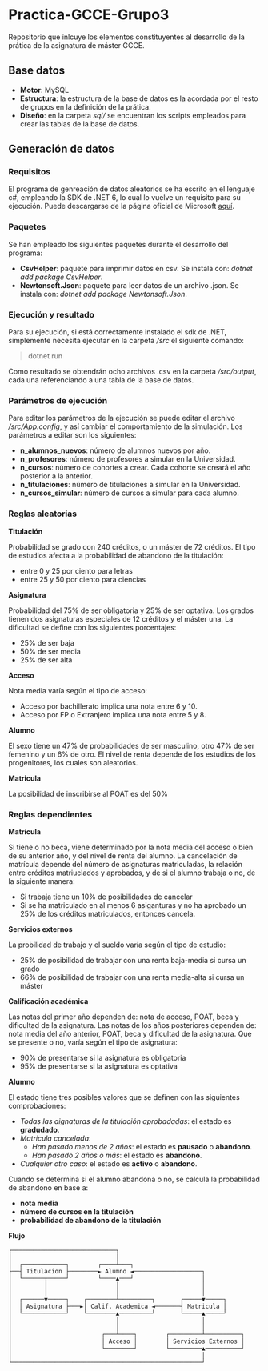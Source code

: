 # Practica-GCCE-Grupo3
Repositorio que inlcuye los elementos constituyentes al desarrollo de la prática de la asignatura de máster GCCE.
## Base datos
- **Motor**: MySQL
- **Estructura**: la estructura de la base de datos es la acordada por el resto de grupos en la definición de la prática.
- **Diseño**: en la carpeta _sql/_ se encuentran los scripts empleados para crear las tablas de la base de datos.
## Generación de datos
### Requisitos
El programa de genreación de datos aleatorios se ha escrito en el lenguaje c#, empleando la SDK de .NET 6, lo cual lo vuelve un requisito para su ejecución. Puede descargarse de la página oficial de Microsoft [aquí](https://dotnet.microsoft.com/en-us/download/dotnet/6.0).
### Paquetes
Se han empleado los siguientes paquetes durante el desarrollo del programa:
- **CsvHelper**: paquete para imprimir datos en csv. Se instala con: _dotnet add package CsvHelper_.
- **Newtonsoft.Json**: paquete para leer datos de un archivo .json. Se instala con: _dotnet add package Newtonsoft.Json_.

### Ejecución y resultado
Para su ejecución, si está correctamente instalado el sdk de .NET, simplemente necesita ejecutar en la carpeta _/src_ el siguiente comando:
> dotnet run

Como resultado se obtendrán ocho archivos .csv en la carpeta _/src/output_, cada una referenciando a una tabla de la base de datos.
### Parámetros de ejecución
Para editar los parámetros de la ejecución se puede editar el archivo _/src/App.config_, y así cambiar el comportamiento de la simulación. Los parámetros a editar son los siguientes:
- **n_alumnos_nuevos**: número de alumnos nuevos por año.
- **n_profesores**: número de profesores a simular en la Universidad.
- **n_cursos**: número de cohortes a crear. Cada cohorte se creará el año posterior a la anterior.
- **n_titulaciones**: número de titulaciones a simular en la Universidad.
- **n_cursos_simular**: número de cursos a simular para cada alumno.

### Reglas aleatorias
**Titulación**

Probabilidad se grado con 240 créditos, o un máster de 72 créditos.
El tipo de estudios afecta a la probabilidad de abandono de la titulación:
- entre 0 y 25 por ciento para letras
- entre 25 y 50 por ciento para ciencias

**Asignatura**

Probabilidad del 75% de ser obligatoria y 25% de ser optativa.
Los grados tienen dos asignaturas especiales de 12 créditos y el máster una.
La dificultad se define con los siguientes porcentajes:
- 25% de ser baja
- 50% de ser media
- 25% de ser alta 

**Acceso**

Nota media varía según el tipo de acceso:
- Acceso por bachillerato implica una nota entre 6 y 10.
- Acceso por FP o Extranjero implica una nota entre 5 y 8.

**Alumno**

El sexo tiene un 47% de probabilidades de ser masculino, otro 47% de ser femenino y un 6% de otro.
El nivel de renta depende de los estudios de los progenitores, los cuales son aleatorios.

**Matricula**

La posibilidad de inscribirse al POAT es del 50% 

### Reglas dependientes
**Matrícula**

Si tiene o no beca, viene determinado por la nota media del acceso o bien de su anterior año, y del nivel de renta del alumno.
La cancelación de matrícula depende del número de asignaturas matriculadas, la relación entre créditos matriuclados y aprobados, y de si el alumno trabaja o no, de la siguiente manera:
- Si trabaja tiene un 10% de posibilidades de cancelar
- Si se ha matriculado en al menos 6 asiganturas y no ha aprobado un 25% de los créditos matriculados, entonces cancela.

**Servicios externos**

La probilidad de trabajo y el sueldo varía según el tipo de estudio:
- 25% de posibilidad de trabajar con una renta baja-media si cursa un grado
- 66% de posibilidad de trabajar con una renta media-alta si cursa un máster

**Calificación académica**

Las notas del primer año dependen de: nota de acceso, POAT, beca y dificultad de la asignatura.
Las notas de los años posteriores dependen de: nota media del año anterior, POAT, beca y dificultad de la asignatura.
Que se presente o no, varía según el tipo de asignatura:
- 90% de presentarse si la asignatura es obligatoria
- 95% de presentarse si la asignatura es optativa

**Alumno**

El estado tiene tres posibles valores que se definen con las siguientes comprobaciones:
- *Todas las aignaturas de la titulación aprobadadas*: el estado es **gradudado**.
- *Matrícula cancelada*:
  - *Han pasado menos de 2 años*: el estado es **pausado** o **abandono**.
  - *Han pasado 2 años o más*: el estado es **abandono**.
- *Cualquier otro caso*: el estado es **activo** o **abandono**.

Cuando se determina si el alumno abandona o no, se calcula la probabilidad de abandono en base a:
- **nota media**
- **número de cursos en la titulación**
- **probabilidad de abandono de la titulación**

**Flujo**

    ┌─────────────────────────────┐
    │                             │
    │  ┌────────────┐        ┌────┴───┐
    ├──┤ Titulacion ├────────► Alumno ◄───────────────────┐
    │  └──────┬─────┘        └────▲───┘                   │
    │         │                   │                       │
    │         │                   │                       │
    │  ┌──────▼─────┐    ┌────────┴─────────┐       ┌─────▼─────┐
    │  │ Asignatura ├───►│ Calif. Academica ◄───────┤ Matricula │
    │  └────────────┘    └────────▲─────────┘       └─────▲─────┘
    │                             │                       │
    │                             │                       │
    │                         ┌───┴────┐        ┌─────────┴──────────┐
    │                         │ Acceso │        │ Servicios Externos │
    │                         └────────┘        └─────────▲──────────┘
    │                                                     │
    └─────────────────────────────────────────────────────┘

